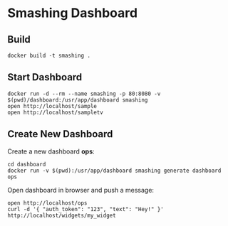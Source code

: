 # Smashing Dashboard

## Build

    docker build -t smashing .

## Start Dashboard

    docker run -d --rm --name smashing -p 80:8080 -v $(pwd)/dashboard:/usr/app/dashboard smashing
    open http://localhost/sample
    open http://localhost/sampletv

## Create New Dashboard

Create a new dashboard **ops**:

    cd dashboard
    docker run -v $(pwd):/usr/app/dashboard smashing generate dashboard ops

Open dashboard in browser and push a message:

    open http://localhost/ops
    curl -d '{ "auth_token": "123", "text": "Hey!" }' http://localhost/widgets/my_widget

